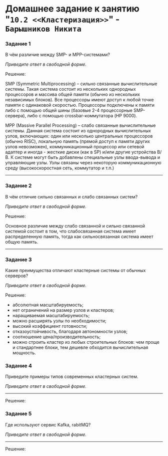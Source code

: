 # Домашнее задание к занятию "`10.2 <<Кластеризация>>`" - `Барышников Никита`


### Задание 1

В чём различие между SMP- и MPP-системами?

*Приведите ответ в свободной форме.*

Решение:

SMP (Symmetric Multiprocessing) – сильно связанные вычислительные системы.
Такая система состоит из нескольких однородных процессоров и массива общей памяти (обычно из нескольких независимых блоков). Все процессоры имеют доступ к любой точке памяти с одинаковой скоростью. Процессоры подключены к памяти либо с помощью общей шины (базовые 2-4 процессорные SMP-сервера), либо с помощью crossbar-коммутатора (HP 9000).

MPP (Massive Parallel Processing) – слабо связанные вычислительные системы.
Данная система состоит из однородных вычислительных узлов, включающих: один или несколько центральных процессоров (обычно RISC), локальную память (прямой доступ к памяти других узлов невозможен), коммуникационный процессор или сетевой адаптер и иногда - жесткие диски (как в SP) и/или другие устройства В/В.
К системе могут быть добавлены специальные узлы ввода-вывода и управляющие узлы. Узлы связаны через некоторую коммуникационную среду (высокоскоростная сеть, коммутатор и т.п.)

---

### Задание 2

В чём отличие сильно связанных и слабо связанных систем?

*Приведите ответ в свободной форме.*

Решение:

Основное различие между слабо связанной и сильно связанной системой состоит в том, что слабосвязанная система имеет распределенную память, тогда как сильносвязанная система имеет общую память.

---

### Задание 3

Какие преимущества отличают кластерные системы от обычных серверов?

*Приведите ответ в свободной форме.*

Решение:

- абсолютная масштабируемость;
- нет ограничений на размер узлов и кластеров;
- наращиваемая масштабируемость;
- можно расширять узлы по необходимости;
- высокий коэффициент готовности;
- отказоустойчивость, благодаря автономности узлов;
- соотношение цена/производительность;
- можно строить кластер из любых строительных блоков: чем проще и стандартнее блоки, тем дешевле обходится вычислительная мощность.

### Задание 4 

Приведите примеры типов современных кластерных систем.

*Приведите ответ в свободной форме.*

---

Решение:

### Задание 5

Где используют сервис Kafka, rabitMQ?

*Приведите ответ в свободной форме.*

---

Решение: